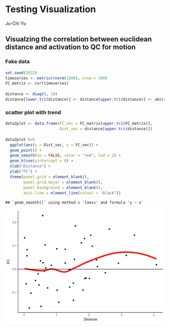 Testing Visualization
================
Ju-Chi Yu

## Visualzing the correlation between euclidean distance and activation to QC for motion

### Fake data

``` r
set.seed(2022)
timeseries <- matrix(rnorm(1000), nrow = 100)
FC_matrix <- cor(timeseries)

distance <- diag(0, 10)
distance[lower.tri(distance)] <- distance[upper.tri(distance)] <- abs(rnorm(45, 1, 1))
```

### scatter plot with trend

``` r
data2plot <- data.frame(FC_vec = FC_matrix[upper.tri(FC_matrix)],
                        Dist_vec = distance[upper.tri(distance)])

data2plot %>%
  ggplot(aes(x = Dist_vec, y = FC_vec)) +
  geom_point() +
  geom_smooth(se = FALSE, color = "red", lwd = 2) +
  geom_hline(yintercept = 0) +
  xlab("Distance") +
  ylab("FC") +
  theme(panel.grid = element_blank(),
        panel.grid.major = element_blank(),
        panel.background = element_blank(),
        axis.line = element_line(colour = "black"))
```

    ## `geom_smooth()` using method = 'loess' and formula 'y ~ x'

![](Testing-Visualization_files/figure-gfm/unnamed-chunk-2-1.png)<!-- -->
